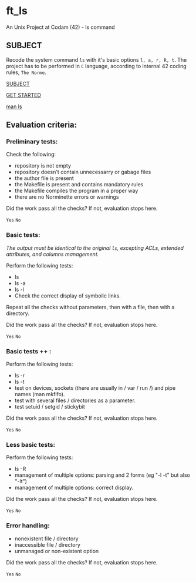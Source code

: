 # ft_ls
An Unix Project at Codam (42) - ls command


## SUBJECT

Recode the system command `ls` with it's basic options `l, a, r, R, t`. The project has to be performed in `C` language, according to internal 42 coding rules, `The Norme`.

[SUBJECT](SUBJECT.ft_ls.en.pdf)

[GET STARTED](GET_STARTED.en.pdf)

[man ls](http://www.man7.org/linux/man-pages/man1/ls.1.html)


## Evaluation criteria:

### Preliminary tests:

Check the following:
- repository is not empty
- repository doesn't contain unnecessarry or gabage files
- the author file is present
- the Makefile is present and contains mandatory rules
- the Makefile compiles the program in a proper way
- there are no Norminette errors or warnings

Did the work pass all the checks? If not, evaluation stops here.

`Yes` `No`

### Basic tests:

_The output must be identical to the original `ls`, excepting ACLs, extended attributes, and columns management._

Perform the following tests:
- ls
- ls -a
- ls -l
- Check the correct display of symbolic links.

Repeat all the checks without parameters, then with a file, then with a directory.

Did the work pass all the checks? If not, evaluation stops here.

`Yes` `No`

### Basic tests ++ :

Perform the following tests:
- ls -r
- ls -t
- test on devices, sockets (there are usually in / var / run /) and pipe names (man mkfifo).
- test with several files / directories as a parameter.
- test setuid / setgid / stickybit

Did the work pass all the checks? If not, evaluation stops here.

`Yes` `No`

### Less basic tests:

Perform the following tests:
- ls -R
- management of multiple options: parsing and 2 forms (eg "-l -t" but also "-lt")
- management of multiple options: correct display.

Did the work pass all the checks? If not, evaluation stops here.

`Yes` `No`

### Error handling:
- nonexistent file / directory
- inaccessible file / directory
- unmanaged or non-existent option

Did the work pass all the checks? If not, evaluation stops here.

`Yes` `No`